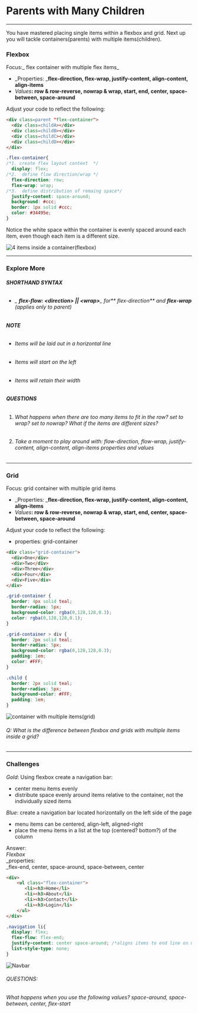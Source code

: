 # Parents with Many Children

---

You have mastered placing single items within a flexbox and grid. Next up you will tackle containers\(parents\) with multiple items\(children\).

### Flexbox

Focus:_ flex container with multiple flex items_

* _Properties: _**flex-direction, flex-wrap, justify-content, align-content, align-items**
* _Values_**: row & row-reverse, nowrap & wrap, start, end, center, space-between, space-around**

Adjust your code to reflect the following:

```html
<div class=parent "flex-container">
  <div class=childA></div>
  <div class=childB></div>
  <div class=childC></div>
  <div class=childD></div>
</div>
```

```css
.flex-container{
/*1. create flex layout context  */
  display: flex;
/*2.  define flow direction/wrap */
  flex-direction: row;
  flex-wrap: wrap;
/*3.  define distribution of remaing space*/
  justify-content: space-around;
  background: #ccc;
  border: 1px solid #ccc;
  color: #34495e;
}
```

Notice the white space within the container is evenly spaced around each item, even though each item is a different size.

![4 items inside a container\(flexbox\)](./assests/FB_4.PNG)

---

### Explore More

###### **SHORTHAND SYNTAX**

* ###### _ **flex-flow: &lt;direction&gt; \|\| &lt;wrap&gt;**_ for** flex-direction** and **flex-wrap** \(applies only to parent\)

###### 

###### **NOTE**

* ###### Items will be laid out in a horizontal line
* ###### Items will start on the left
* ###### Items will retain their width

###### 

###### **QUESTIONS**

1. ###### What happens when there are too many items to fit in the row? set to wrap? set to nowrap? What if the items are different sizes?
2. ###### Take a moment to play around with: flow-direction, flow-wrap, justify-content, align-content, align-items properties and values

---

### Grid

Focus: grid container with multiple  grid items

* _Properties: _**flex-direction, flex-wrap, justify-content, align-content, align-items**
* _Values_**: row & row-reverse, nowrap & wrap, start, end, center, space-between, space-around**

Adjust your code to reflect the following:

* properties: grid-container

```html
<div class="grid-container">
  <div>One</div>
  <div>Two</div>
  <div>Three</div>
  <div>Four</div>
  <div>Five</div>
</div>
```

```css
.grid-container {
  border: 4px solid teal;
  border-radius: 5px;
  background-color: rgba(0,128,128,0.3);
  color: rgba(0,128,128,0.1);
}

.grid-container > div {
  border: 2px solid teal;
  border-radius: 5px;
  background-color: rgba(0,128,128,0.3);
  padding: 1em;
  color: #FFF;
}

.child {
  border: 2px solid teal;
  border-radius: 5px;
  background-color: #FFF;
  padding: 1em;
}
```

![container with multiple items\(grid\)](.assets/grid_container.png)

###### Q: What is the difference between flexbox and grids with multiple items inside a grid?

---

### Challenges

_Gold_: Using flexbox create a navigation bar:

* center menu items evenly
* distribute space evenly around items relative to the container, not the individually sized items

_Blue_: create a navigation bar located horizontally on the left side of the page

* menu items can be centered, align-left, aligned-right
* place the menu items in a list at the top \(centered? bottom?\) of the column 

Answer:  
_Flexbox_  
\_properties:  
  \_flex-end, center, space-around, space-between, center

```html
<div>
    <ul class="flex-container">
       <li><h3>Home</li>
       <li><h3>About</li>
       <li><h3>Contact</li>
       <li><h3>Login</li>
    </ul>
</div>
```

```css
.navigation li{
  display: flex;
  flex-flow: flex-end;
  justify-content: center space-around; /*aligns items to end line on main-axis*/
  list-style-type: none;
}
```

![Navbar](./assets/navbar.png)

###### QUESTIONS:

###### What happens when you  use the following values? space-around, space-between, center, flex-start



